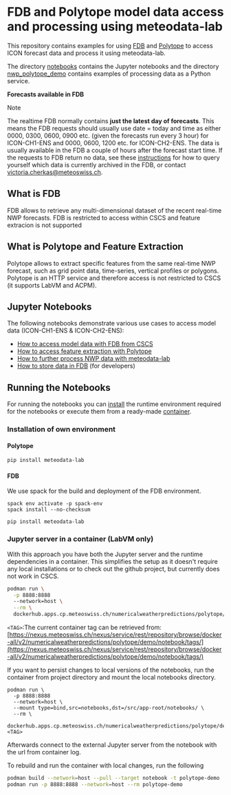 # FDB and Polytope model data access and processing using meteodata-lab

This repository contains examples for using [FDB](https://meteoswiss.atlassian.net/wiki/spaces/IW2/pages/144150401/Realtime+FDB+for+ICON) and [Polytope](https://meteoswiss.atlassian.net/wiki/spaces/IW2/pages/327780397/Polytope) to access ICON forecast data and process it using meteodata-lab.

The directory [notebooks](notebooks) contains the Jupyter notebooks and the directory [nwp_polytope_demo](nwp_polytope_demo) contains examples of processing data as a Python service.

**Forecasts available in FDB**

> [!NOTE]
> The realtime FDB normally contains **just the latest day of forecasts**. This means the FDB requests should usually use date = today and time as either 0000, 0300, 0600, 0900 etc. (given the forecasts run every 3 hour) for ICON-CH1-ENS and 0000, 0600, 1200 etc. for ICON-CH2-ENS. The data is usually available in the FDB a couple of hours after the forecast start time. If the requests to FDB return no data, see these [instructions](https://meteoswiss.atlassian.net/wiki/spaces/IW2/pages/144150401/Realtime+FDB+ICON-CH1#Query-available-data-on-Balfrin) for how to query yourself which data is currently archived in the FDB, or contact victoria.cherkas@meteoswiss.ch.

## What is FDB

FDB allows to retrieve any multi-dimensional dataset of the recent real-time NWP forecasts. FDB is restricted to access within CSCS and feature extracion is not supported

## What is Polytope and Feature Extraction

Polytope allows to extract specific features from the same real-time NWP forecast, such as grid point data, time-series, vertical profiles or polygons. 
Polytope is an HTTP service and therefore access is not restricted to CSCS (it supports LabVM and ACPM).

## Jupyter Notebooks

The following notebooks demonstrate various use cases to access model data (ICON-CH1-ENS & ICON-CH2-ENS): 
* [How to access model data with FDB from CSCS](https://github.com/MeteoSwiss/nwp-fdb-polytope-demo/blob/main/notebooks/1_Data_Retrieval_from_FDB_Preprocessing.ipynb)
* [How to access feature extraction with Polytope](https://github.com/MeteoSwiss/nwp-fdb-polytope-demo/blob/main/notebooks/4_Location_and_TimeSeries_Access.ipynb)
* [How to further process NWP data with meteodata-lab](https://github.com/MeteoSwiss/nwp-fdb-polytope-demo/blob/main/notebooks/3_Retrieve_Echotop_and_Regrid.ipynb)
* [How to store data in FDB](https://github.com/MeteoSwiss/nwp-fdb-polytope-demo/blob/main/notebooks/2_Precompute_and_Store_Echotop_to_FDB.ipynb)
  (for developers)

## Running the Notebooks

For running the notebooks you can [install](#installation-of-own-environment) the runtime environment required for the notebooks or execute them from a ready-made [container](#jupyter-server-in-a-container-labvm-only). 

### Installation of own environment

#### Polytope

```sh
pip install meteodata-lab
```
#### FDB

We use spack for the build and deployment of the FDB environment.

```
spack env activate -p spack-env
spack install --no-checksum
```

```
pip install meteodata-lab
```

###   Jupyter server in a container (LabVM only)
With this approach you have both the Jupyter server and the runtime dependencies in a container.
This simplifies the setup as it doesn't require any local installations or to check out the github
project, but currently does not work in CSCS.

```sh
podman run \
  -p 8888:8888
  --network=host \
  --rm \
  dockerhub.apps.cp.meteoswiss.ch/numericalweatherpredictions/polytope/demo/notebook:<TAG>
```
`<TAG>`:The current container tag can be retrieved from: [https://nexus.meteoswiss.ch/nexus/service/rest/repository/browse/docker-all/v2/numericalweatherpredictions/polytope/demo/notebook/tags/](https://nexus.meteoswiss.ch/nexus/service/rest/repository/browse/docker-all/v2/numericalweatherpredictions/polytope/demo/notebook/tags/)

If you want to persist changes to local versions of the notebooks, run the container from
project directory and mount the local notebooks directory.

```
podman run \
  -p 8888:8888
  --network=host \
  --mount type=bind,src=notebooks,dst=/src/app-root/notebooks/ \
  --rm \
  dockerhub.apps.cp.meteoswiss.ch/numericalweatherpredictions/polytope/demo/notebook:<TAG>
```

Afterwards connect to the external Jupyter server from the notebook with the url from container log.

To rebuild and run the container with local changes, run the following

```sh
podman build --network=host --pull --target notebook -t polytope-demo .
podman run -p 8888:8888 --network=host --rm polytope-demo
```



